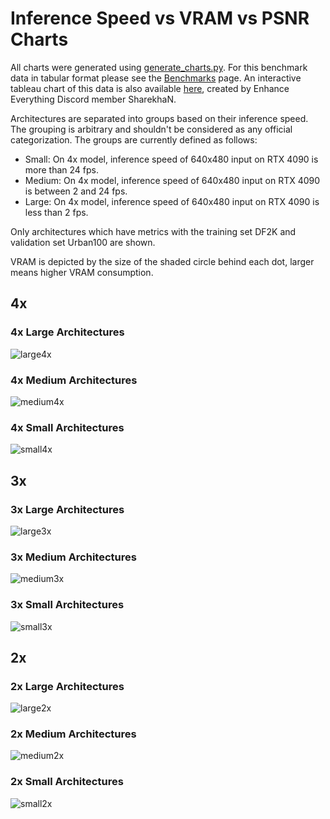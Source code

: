 # Inference Speed vs VRAM vs PSNR Charts

All charts were generated using [generate_charts.py](https://github.com/the-database/traiNNer-redux/blob/master/scripts/benchmarking/generate_charts.py). For this benchmark data in tabular format please see the [Benchmarks](/benchmarks) page. An interactive tableau chart of this data is also available [here](https://public.tableau.com/app/profile/vaibhav.bhat1737/viz/shared/R9CDXNN7X), created by Enhance Everything Discord member SharekhaN.

Architectures are separated into groups based on their inference speed. The grouping is arbitrary and shouldn't be considered as any official categorization. The groups are currently defined as follows:
- Small: On 4x model, inference speed of 640x480 input on RTX 4090 is more than 24 fps.
- Medium: On 4x model, inference speed of 640x480 input on RTX 4090 is between 2 and 24 fps.
- Large: On 4x model, inference speed of 640x480 input on RTX 4090 is less than 2 fps.

Only architectures which have metrics with the training set DF2K and validation set Urban100 are shown.

VRAM is depicted by the size of the shaded circle behind each dot, larger means higher VRAM consumption.

## 4x
### 4x Large Architectures
![large4x](resources/benchmark4x_large.png)

### 4x Medium Architectures
![medium4x](resources/benchmark4x_medium.png)

### 4x Small Architectures
![small4x](resources/benchmark4x_small.png)


## 3x
### 3x Large Architectures
![large3x](resources/benchmark3x_large.png)

### 3x Medium Architectures
![medium3x](resources/benchmark3x_medium.png)

### 3x Small Architectures
![small3x](resources/benchmark3x_small.png)

## 2x
### 2x Large Architectures
![large2x](resources/benchmark2x_large.png)
### 2x Medium Architectures
![medium2x](resources/benchmark2x_medium.png)
### 2x Small Architectures
![small2x](resources/benchmark2x_small.png)
